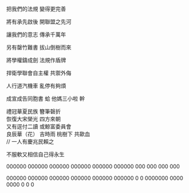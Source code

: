 把我們的法規 變得更完善  
  
將有承先啟後 開聯盟之先河  
  
讓我們的意志 傳承千萬年  
  
另有罄竹難書 拔山倒樹而來  
  
將學權鑄成劍 法規作盾牌  
  
捍衛學聯會自主權 共禦外侮  
  
人行道汽機車 亂停有夠煩  
  
成宣成告同胞書 蛤 他媽三小啦 幹  
  
  
禮冠華夏民族 簪筆磬折  
恢復大宋榮光 四方來朝  
又有逕付二讀 或鯨富委員會  
良辰華（花） 吉時雨 桃樹下 共歃血  
// 一人有慶兆民賴之  
  
不服軟又相信自己得永生  
  
  
000000 000000 000000 000000 000000 000000 000 000 000 000  
  
000000 000000 000000 000000 000000 000000 0 0 0000000 0000 0000 0 0 0